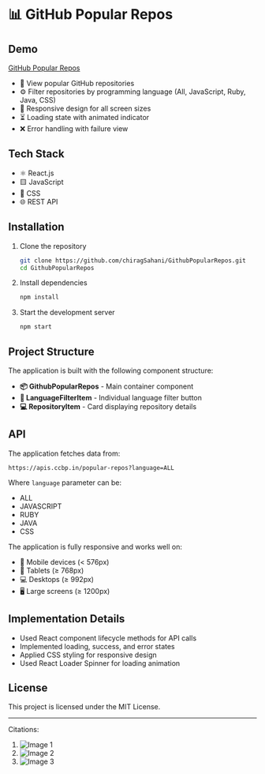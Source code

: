 
# 📊 GitHub Popular Repos

## Demo

[GitHub Popular Repos](https://chiraggithub.ccbp.tech/)

- 🌟 View popular GitHub repositories
- ⚙️ Filter repositories by programming language (All, JavaScript, Ruby, Java, CSS)
- 📱 Responsive design for all screen sizes
- ⏳ Loading state with animated indicator
- ❌ Error handling with failure view

## Tech Stack

- ⚛️ React.js
- 🟨 JavaScript
- 🎨 CSS
- 🌐 REST API

## Installation

1. Clone the repository
   ```bash
   git clone https://github.com/chiragSahani/GithubPopularRepos.git
   cd GithubPopularRepos
   ```

2. Install dependencies
   ```bash
   npm install
   ```

3. Start the development server
   ```bash
   npm start
   ```

## Project Structure

The application is built with the following component structure:

- **📦 GithubPopularRepos** - Main container component
- **🔘 LanguageFilterItem** - Individual language filter button
- **💻 RepositoryItem** - Card displaying repository details

## API

The application fetches data from:
```
https://apis.ccbp.in/popular-repos?language=ALL
```

Where `language` parameter can be:
- ALL
- JAVASCRIPT
- RUBY
- JAVA
- CSS


The application is fully responsive and works well on:
- 📱 Mobile devices (< 576px)
- 📱 Tablets (≥ 768px)
- 💻 Desktops (≥ 992px)
- 🖥️ Large screens (≥ 1200px)

## Implementation Details

- Used React component lifecycle methods for API calls
- Implemented loading, success, and error states
- Applied CSS styling for responsive design
- Used React Loader Spinner for loading animation

## License

This project is licensed under the MIT License.

---

Citations:
1. ![Image 1](https://pplx-res.cloudinary.com/image/upload/v1743609039/user_uploads/AkjEGpOPxmrcdgq/image.jpg)
2. ![Image 2](https://pplx-res.cloudinary.com/image/upload/v1743609042/user_uploads/qIeMiLdZdsjJHTn/image.jpg)
3. ![Image 3](https://pplx-res.cloudinary.com/image/upload/v1743609046/user_uploads/yvVfiJFAeDQXHvF/image.jpg)
```

